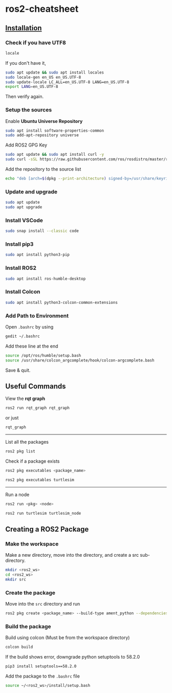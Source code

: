 # ros2-cheatsheet

## [Installation](https://docs.ros.org/en/humble/Installation/Ubuntu-Install-Debs.html)

### Check if you have UTF8
```bash
locale
```
If you don't have it,
```bash
sudo apt update && sudo apt install locales
sudo locale-gen en_US en_US.UTF-8
sudo update-locale LC_ALL=en_US.UTF-8 LANG=en_US.UTF-8
export LANG=en_US.UTF-8
```
Then verify again.

### Setup the sources
Enable **Ubuntu Universe Repository**
```bash
sudo apt install software-properties-common
sudo add-apt-repository universe
```
Add ROS2 GPG Key
```bash
sudo apt update && sudo apt install curl -y
sudo curl -sSL https://raw.githubusercontent.com/ros/rosdistro/master/ros.key -o /usr/share/keyrings/ros-archive-keyring.gpg
```
Add the repository to the source list
```bash
echo "deb [arch=$(dpkg --print-architecture) signed-by=/usr/share/keyrings/ros-archive-keyring.gpg] http://packages.ros.org/ros2/ubuntu $(. /etc/os-release && echo $UBUNTU_CODENAME) main" | sudo tee /etc/apt/sources.list.d/ros2.list > /dev/null
```

### Update and upgrade
```bash
sudo apt update
sudo apt upgrade
```

### Install VSCode
```bash
sudo snap install --classic code
```

### Install pip3
```bash
sudo apt install python3-pip
```

### Install ROS2
```bash
sudo apt install ros-humble-desktop
```

### Install Colcon
```bash
sudo apt install python3-colcon-common-extensions
```

### Add Path to Environment
Open ` .bashrc ` by using
```bash
gedit ~/.bashrc
```
Add these line at the end
```bash
source /opt/ros/humble/setup.bash
source /usr/share/colcon_argcomplete/hook/colcon-argcomplete.bash
```
Save & quit.

## Useful Commands
View the **rqt graph**
```bash
ros2 run rqt_graph rqt_graph
```
or just
```bash
rqt_graph
```

---

List all the packages
```bash
ros2 pkg list
```
Check if a package exists
```bash
ros2 pkg executables <package_name>
```
```bash
ros2 pkg executables turtlesim
```

---

Run a node
```bash
ros2 run <pkg> <node>
```
```bash
ros2 run turtlesim turtlesim_node
```

## Creating a ROS2 Package
### Make the workspace
Make a new directory, move into the directory, and create a src sub-directory.
```bash
mkdir <ros2_ws>
cd <ros2_ws>
mkdir src
```

### Create the package
Move into the ` src ` directory and run
```bash
ros2 pkg create <package_name> --build-type ament_python --dependencies rclpy
```

### Build the package
Build using colcon (Must be from the workspace directory)
```bash
colcon build
```

If the build shows error, downgrade python setuptools to 58.2.0
```bash
pip3 install setuptools==58.2.0
```

Add the package to the ` .bashrc ` file
```bash
source ~/<ros2_ws>/install/setup.bash
```
